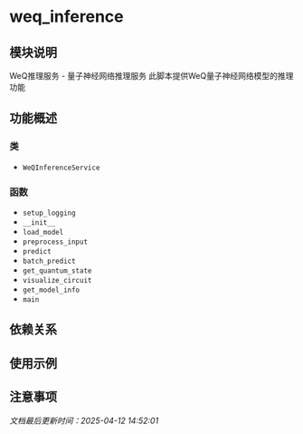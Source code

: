 # weq_inference

## 模块说明
WeQ推理服务 - 量子神经网络推理服务
此脚本提供WeQ量子神经网络模型的推理功能

## 功能概述

### 类

- `WeQInferenceService`

### 函数

- `setup_logging`
- `__init__`
- `load_model`
- `preprocess_input`
- `predict`
- `batch_predict`
- `get_quantum_state`
- `visualize_circuit`
- `get_model_info`
- `main`

## 依赖关系

## 使用示例

## 注意事项

*文档最后更新时间：2025-04-12 14:52:01*